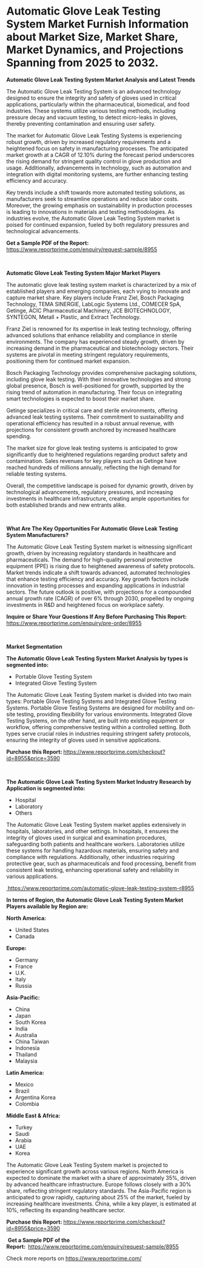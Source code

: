 <p><h1>Automatic Glove Leak Testing System Market Furnish Information about Market Size, Market Share, Market Dynamics, and Projections Spanning from 2025 to 2032.</h1></p><p><strong>Automatic Glove Leak Testing System Market Analysis and Latest Trends</strong></p>
<p><p>The Automatic Glove Leak Testing System is an advanced technology designed to ensure the integrity and safety of gloves used in critical applications, particularly within the pharmaceutical, biomedical, and food industries. These systems utilize various testing methods, including pressure decay and vacuum testing, to detect micro-leaks in gloves, thereby preventing contamination and ensuring user safety.</p><p>The market for Automatic Glove Leak Testing Systems is experiencing robust growth, driven by increased regulatory requirements and a heightened focus on safety in manufacturing processes. The anticipated market growth at a CAGR of 12.10% during the forecast period underscores the rising demand for stringent quality control in glove production and usage. Additionally, advancements in technology, such as automation and integration with digital monitoring systems, are further enhancing testing efficiency and accuracy.</p><p>Key trends include a shift towards more automated testing solutions, as manufacturers seek to streamline operations and reduce labor costs. Moreover, the growing emphasis on sustainability in production processes is leading to innovations in materials and testing methodologies. As industries evolve, the Automatic Glove Leak Testing System market is poised for continued expansion, fueled by both regulatory pressures and technological advancements.</p></p>
<p><strong>Get a Sample PDF of the Report:&nbsp;</strong> <a href="https://www.reportprime.com/enquiry/request-sample/8955?utm_campaign=3291&utm_medium=2&utm_source=Github&utm_content=ia&utm_term=20032025&utm_id=automatic-glove-leak-testing-system">https://www.reportprime.com/enquiry/request-sample/8955</a></p>
<p>&nbsp;</p>
<p><strong>Automatic Glove Leak Testing System Major Market Players</strong></p>
<p><p>The automatic glove leak testing system market is characterized by a mix of established players and emerging companies, each vying to innovate and capture market share. Key players include Franz Ziel, Bosch Packaging Technology, TEMA SINERGIE, LabLogic Systems Ltd., COMECER SpA, Getinge, ACIC Pharmaceutical Machinery, JCE BIOTECHNOLOGY, SYNTEGON, Metall + Plastic, and Extract Technology.</p><p>Franz Ziel is renowned for its expertise in leak testing technology, offering advanced solutions that enhance reliability and compliance in sterile environments. The company has experienced steady growth, driven by increasing demand in the pharmaceutical and biotechnology sectors. Their systems are pivotal in meeting stringent regulatory requirements, positioning them for continued market expansion.</p><p>Bosch Packaging Technology provides comprehensive packaging solutions, including glove leak testing. With their innovative technologies and strong global presence, Bosch is well-positioned for growth, supported by the rising trend of automation in manufacturing. Their focus on integrating smart technologies is expected to boost their market share.</p><p>Getinge specializes in critical care and sterile environments, offering advanced leak testing systems. Their commitment to sustainability and operational efficiency has resulted in a robust annual revenue, with projections for consistent growth anchored by increased healthcare spending.</p><p>The market size for glove leak testing systems is anticipated to grow significantly due to heightened regulations regarding product safety and contamination. Sales revenues for key players such as Getinge have reached hundreds of millions annually, reflecting the high demand for reliable testing systems.</p><p>Overall, the competitive landscape is poised for dynamic growth, driven by technological advancements, regulatory pressures, and increasing investments in healthcare infrastructure, creating ample opportunities for both established brands and new entrants alike.</p></p>
<p>&nbsp;</p>
<p><strong>What Are The Key Opportunities For Automatic Glove Leak Testing System Manufacturers?</strong></p>
<p><p>The Automatic Glove Leak Testing System market is witnessing significant growth, driven by increasing regulatory standards in healthcare and pharmaceuticals. The demand for high-quality personal protective equipment (PPE) is rising due to heightened awareness of safety protocols. Market trends indicate a shift towards advanced, automated technologies that enhance testing efficiency and accuracy. Key growth factors include innovation in testing processes and expanding applications in industrial sectors. The future outlook is positive, with projections for a compounded annual growth rate (CAGR) of over 6% through 2030, propelled by ongoing investments in R&D and heightened focus on workplace safety.</p></p>
<p><strong>Inquire or Share Your Questions If Any Before Purchasing This Report:</strong> <a href="https://www.reportprime.com/enquiry/pre-order/8955?utm_campaign=3291&utm_medium=2&utm_source=Github&utm_content=ia&utm_term=20032025&utm_id=automatic-glove-leak-testing-system">https://www.reportprime.com/enquiry/pre-order/8955</a></p>
<p>&nbsp;</p>
<p><strong>Market Segmentation</strong></p>
<p><strong>The Automatic Glove Leak Testing System Market Analysis by types is segmented into:</strong></p>
<p><ul><li>Portable Glove Testing System</li><li>Integrated Glove Testing System</li></ul></p>
<p><p>The Automatic Glove Leak Testing System market is divided into two main types: Portable Glove Testing Systems and Integrated Glove Testing Systems. Portable Glove Testing Systems are designed for mobility and on-site testing, providing flexibility for various environments. Integrated Glove Testing Systems, on the other hand, are built into existing equipment or workflow, offering comprehensive testing within a controlled setting. Both types serve crucial roles in industries requiring stringent safety protocols, ensuring the integrity of gloves used in sensitive applications.</p></p>
<p><strong>Purchase this Report:&nbsp;</strong><a href="https://www.reportprime.com/checkout?id=8955&price=3590&utm_campaign=3291&utm_medium=2&utm_source=Github&utm_content=ia&utm_term=20032025&utm_id=automatic-glove-leak-testing-system">https://www.reportprime.com/checkout?id=8955&price=3590</a></p>
<p>&nbsp;</p>
<p><strong>The Automatic Glove Leak Testing System Market Industry Research by Application is segmented into:</strong></p>
<p><ul><li>Hospital</li><li>Laboratory</li><li>Others</li></ul></p>
<p><p>The Automatic Glove Leak Testing System market applies extensively in hospitals, laboratories, and other settings. In hospitals, it ensures the integrity of gloves used in surgical and examination procedures, safeguarding both patients and healthcare workers. Laboratories utilize these systems for handling hazardous materials, ensuring safety and compliance with regulations. Additionally, other industries requiring protective gear, such as pharmaceuticals and food processing, benefit from consistent leak testing, enhancing operational safety and reliability in various applications.</p></p>
<p><a href="https://www.reportprime.com/automatic-glove-leak-testing-system-r8955?utm_campaign=3291&utm_medium=2&utm_source=Github&utm_content=ia&utm_term=20032025&utm_id=automatic-glove-leak-testing-system">&nbsp;https://www.reportprime.com/automatic-glove-leak-testing-system-r8955</a></p>
<p><strong>In terms of Region, the Automatic Glove Leak Testing System Market Players available by Region are:</strong></p>
<p>
    <p> <strong> North America: </strong>
        <ul>
            <li>United States</li>
            <li>Canada</li>
        </ul>
        </p> 
    <p> <strong> Europe: </strong>
        <ul>
            <li>Germany</li>
            <li>France</li>
            <li>U.K.</li>
            <li>Italy</li>
            <li>Russia</li>
        </ul>
        </p> 
    <p> <strong> Asia-Pacific: </strong>
        <ul>
            <li>China</li>
            <li>Japan</li>
            <li>South Korea</li>
            <li>India</li>
            <li>Australia</li>
            <li>China Taiwan</li>
            <li>Indonesia</li>
            <li>Thailand</li>
            <li>Malaysia</li>
        </ul>
        </p> 
    <p> <strong> Latin America: </strong>
        <ul>
            <li>Mexico</li>
            <li>Brazil</li>
            <li>Argentina Korea</li>
            <li>Colombia</li>
        </ul>
        </p> 
    <p> <strong> Middle East & Africa: </strong>
        <ul>
            <li>Turkey</li>
            <li>Saudi</li>
            <li>Arabia</li>
            <li>UAE</li>
            <li>Korea</li>
        </ul>
    </p>
    </p>
<p><p>The Automatic Glove Leak Testing System market is projected to experience significant growth across various regions. North America is expected to dominate the market with a share of approximately 35%, driven by advanced healthcare infrastructure. Europe follows closely with a 30% share, reflecting stringent regulatory standards. The Asia-Pacific region is anticipated to grow rapidly, capturing about 25% of the market, fueled by increasing healthcare investments. China, while a key player, is estimated at 10%, reflecting its expanding healthcare sector.</p></p>
<p><strong>Purchase this Report: </strong><a href="https://www.reportprime.com/checkout?id=8955&price=3590&utm_campaign=3291&utm_medium=2&utm_source=Github&utm_content=ia&utm_term=20032025&utm_id=automatic-glove-leak-testing-system">https://www.reportprime.com/checkout?id=8955&price=3590</a></p>
<p>&nbsp;<strong>Get a Sample PDF of the Report:&nbsp;&nbsp;</strong><a href="https://www.reportprime.com/enquiry/request-sample/8955?utm_campaign=3291&utm_medium=2&utm_source=Github&utm_content=ia&utm_term=20032025&utm_id=automatic-glove-leak-testing-system">https://www.reportprime.com/enquiry/request-sample/8955</a></p>
<p><strong></strong></p>
<p>Check more reports on <a href="https://www.reportprime.com/?utm_campaign=3291&utm_medium=2&utm_source=Github&utm_content=ia&utm_term=20032025&utm_id=automatic-glove-leak-testing-system">https://www.reportprime.com/</a></p>